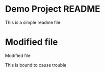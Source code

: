 # Demo Project README

This is a simple readme file

# Modified file

Modified file

This is bound to cause trouble